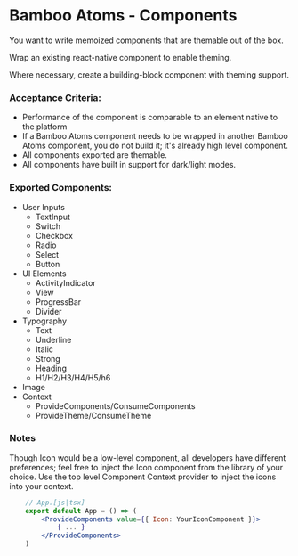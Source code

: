 # Bamboo Atoms - Components
You want to write memoized components that are themable out of the box.

Wrap an existing react-native component to enable theming.

Where necessary, create a building-block component with theming support.


### Acceptance Criteria:
- Performance of the component is comparable to an element native to the platform
- If a Bamboo Atoms component needs to be wrapped in another Bamboo Atoms component, you do not build it; it's already high level component.
- All components exported are themable.
- All components have built in support for dark/light modes.


### Exported Components:

- User Inputs
    - TextInput
    - Switch
    - Checkbox
    - Radio
    - Select
    - Button
- UI Elements
    - ActivityIndicator
    - View
    - ProgressBar
    - Divider
- Typography
    - Text
    - Underline
    - Italic
    - Strong
    - Heading
    - H1/H2/H3/H4/H5/h6
- Image
- Context
    - ProvideComponents/ConsumeComponents
    - ProvideTheme/ConsumeTheme



### Notes

Though Icon would be a low-level component, all developers have different preferences; feel free to inject the Icon component from the library of your choice.
Use the top level Component Context provider to inject the icons into your context.

```jsx
    // App.[js|tsx]
    export default App = () => (
        <ProvideComponents value={{ Icon: YourIconComponent }}>
            { ... }
        </ProvideComponents>
    )
```
